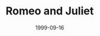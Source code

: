 ---
title: Romeo and Juliet
date: 1999-09-16
opening_date: 1999-09-16
closing_date: 1999-09-25
layout: productions
playbill:
Theatre: Theatre Jacksonville
Venue: Little Theatre
cast:
- Prologue: Landon Walker
- Samson: Luke H. Willis
- Gregory: Frankie Alfano, Jr.
- Abraham: Bryan Grosnick
- Benvolio: Christopher P. Farrell
- Tybalt: Ronnie Dickson
- Escalus: Holly Deckerhoff
- Lord Capulet: Dan Robbins
- Lady Capulet: Harolyn Sharpe
- Lord Montague: Alan Sacks
- Lady Montague: Carmen Jones
- Romeo: Aaron Staton
- County Paris: Christopher M. Revenaugh
- Anthony: Josh Waller
- Juliet: Toni Ruffino
- Potpan: Dante Pollard
- Mercutio: Matt Hemphill
- Friar Laurence: Karl Rogers
- Peter: David Eger
- Balthasar: Matthew Sanchez
- Apothecary: Josh Waller
- Chorus:
  - Tiffany Baker
  - Malane Cobourne
  - Holly Deckerhoff
  - Sarah French
  - David Eger
  - Bryan Grosnick
  - Jenny McCharen
  - Emily Morrison
  - Sareh Penland
  - Dante Pollard
  - Alexis Robbins
  - Matthew Sanchez
  - Robert Silva
  - Armando Versace
  - Josh Waller
  - Luke H. Willis
crew:
- Artistic Director: Robert Arleigh White
- Technical Director: Andrew J. Way
- Assistant to the Director:
  - Valerie Howard
  - Laura Moss
- Performance Coach: Jan Kathryn Wikstrom
- Choreographer: Michelle Ottley-Fisher
- Fight Master: Jessica Pillmore
- Assistant Technical Director: James Wright
- Stage Manager: Billie Perry-Esler
- Assistant Stage Manager: Mary Swanson
- Lighting Design: Andrew J. Way
- Set Construction:
  - Manuel Bello
  - Jon Bennett
  - Joe Black
  - Melane Cobourne
  - Norman Covert
  - Jenny McCharen
  - Laurie Melnick
  - Dale Penland
  - Sarah Penland
  - Gloria Pepe
  - Mary Swanson
  - Armando Versace
  - Krista Waters
  - Tad Wiggins
  - Claudia Wright
- Banners: Rick O'Shea
- Banner Treatments: Robert Cox
- Master Electrician: Dan Robillard
- Scenic Design: Andrew J. Way
- Sound Design: Robert Arleigh White
- Sound Design Technician: Landon Walker
- Production Sound Design: Andrew Douglas
- Costume Design: Stephanie Mathis
- Costume Construction:
  - Stephanie Mathis
  - Nitza Cochran
  - Joy Smith
- Wig Construction, and Hair and Make-up Design: Bruce Musser
- Properties Mistress: Amanda Jane Schade
- Properties Assistant:
  - Bruce Musser
  - Jennifer Revenaugh
  - Robert Arleigh White
- Deck Crew:
  - Joe Black
  - Erin Maas
  - Laurie Melnick
  - Tad Wiggins
  - Claudia Wright
- Lighting Technician:
  - Jon Bennett
  - Gloria Pepe
- Graphic Design: Melissa Russell
- Study Guide: Jackie Jones
- Educational Support Services: Nyna Kaminer
- Marketing and Development: Julia Preston
- Box Office Services: Cherri Stratton
- Project Coordinator:
  - Robert Arleigh White
  - Cheryl Riddick
  - Sheri Thomas
  - Jackie Butcher
- Mascot: Charlotte Fisher
---